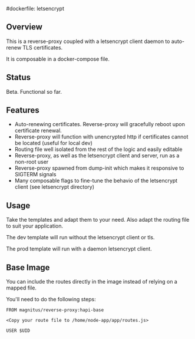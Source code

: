 #dockerfile: letsencrypt

## Overview

This is a reverse-proxy coupled with a letsencrypt client daemon to auto-renew TLS certificates.

It is composable in a docker-compose file.

## Status

Beta. Functional so far.

## Features

- Auto-renewing certificates. Reverse-proxy will gracefully reboot upon certificate renewal.
- Reverse-proxy will function with unencrypted http if certificates cannot be located (useful for local dev)
- Routing file well isolated from the rest of the logic and easily editable
- Reverse-proxy, as well as the letsencrypt client and server, run as a non-root user
- Reverse-proxy spawned from dump-init which makes it responsive to SIGTERM signals
- Many composable flags to fine-tune the behavio of the letsencrypt client (see letsencrypt directory)

## Usage

Take the templates and adapt them to your need. Also adapt the routing file to suit your application.

The dev template will run without the letsencrypt client or tls.

The prod template will run with a daemon letsencrypt client.

## Base Image

You can include the routes directly in the image instead of relying on a mapped file.

You'll need to do the following steps:

```
FROM magnitus/reverse-proxy:hapi-base

<Copy your route file to /home/node-app/app/routes.js>

USER $UID
```
